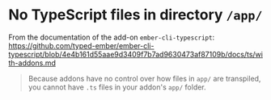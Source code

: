 # No TypeScript files in directory `/app/`

From the documentation of the add-on `ember-cli-typescript`:
https://github.com/typed-ember/ember-cli-typescript/blob/4e4b161d55aae9d3409f7b7ad9630473af87109b/docs/ts/with-addons.md

> Because addons have no control over how files in `app/` are transpiled, you cannot have `.ts` 
> files in your addon's `app/` folder.
